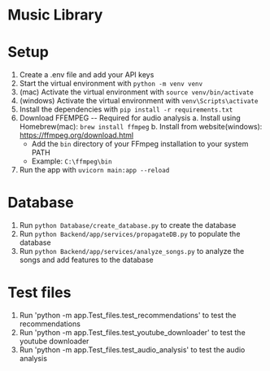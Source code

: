 # Music Library

# Setup

1. Create a .env file and add your API keys
2. Start the virtual environment with `python -m venv venv`
3. (mac) Activate the virtual environment with `source venv/bin/activate`
3. (windows) Activate the virtual environment with `venv\Scripts\activate`
4. Install the dependencies with `pip install -r requirements.txt`
5. Download FFEMPEG -- Required for audio analysis
    a. Install using Homebrew(mac): `brew install ffmpeg`
    b. Install from website(windows): https://ffmpeg.org/download.html
    - Add the `bin` directory of your FFmpeg installation to your system PATH
    - Example: `C:\ffmpeg\bin`
6. Run the app with `uvicorn main:app --reload`

# Database

1. Run `python Database/create_database.py` to create the database
2. Run `python Backend/app/services/propagateDB.py` to populate the database
3. Run `python Backend/app/services/analyze_songs.py` to analyze the songs and add features to the database

# Test files

1. Run 'python -m app.Test_files.test_recommendations' to test the recommendations
2. Run 'python -m app.Test_files.test_youtube_downloader' to test the youtube downloader
3. Run 'python -m app.Test_files.test_audio_analysis' to test the audio analysis
